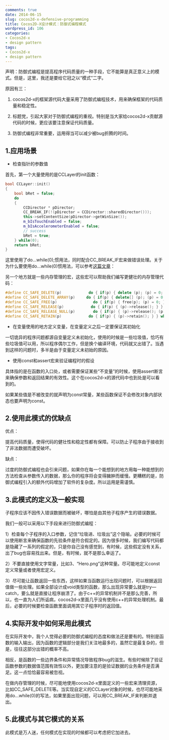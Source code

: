 ```yaml
---
comments: true
date: 2014-06-15
slug: cocos2d-x-defensive-programming
title: Cocos2D-X设计模式：防御式编程模式
wordpress_id: 106
categories:
- Cocos2d-x
- design pattern
tags:
- Cocos2d-x
- design pattern
---
```


<!-- toc -->
声明：防御式编程是提高程序代码质量的一种手段，它不能算是真正意义上的模式。但是，这里，我还是要给它冠之以“模式”二字。

原因有三：

  1. cocos2d-x的框架源代码大量采用了防御式编程技术，用来确保框架的代码质量和稳定性。

  2. 标题党，引起大家对于防御式编程的重视。特别是当大家给cocos2d-x贡献源代码的时候，更应该要注意保证代码质量。

  3. 防御式编程非常重要，运用得当可以减少被bug折腾的时间。

<!-- more -->

## 1.应用场景

- 检查指针的参数值

首先，第一个大量使用的是CCLayer的init函数：

```cpp
bool CCLayer::init()
{
    bool bRet = false;
    do
    {
        CCDirector * pDirector;
        CC_BREAK_IF(!(pDirector = CCDirector::sharedDirector()));
        this->setContentSize(pDirector->getWinSize());
        m_bIsTouchEnabled = false;
        m_bIsAccelerometerEnabled = false;
        // success
        bRet = true;
    } while(0);
    return bRet;
}
```

这里使用了do…while(0);惯用法，同时配合CC_BREAK_IF宏来做错误处理。关于为什么要使用do…while(0)惯用法，可以参考[这篇文章](http://www.cnblogs.com/baiyanhuang/archive/2009/09/16/1730736.html)：

另一个地方就是一些内存管理的宏，这些宏可以帮助我们编写更健壮的内存管理代码：

```cpp
#define CC_SAFE_DELETE(p)            do { if(p) { delete (p); (p) = 0; } } while(0)
#define CC_SAFE_DELETE_ARRAY(p)     do { if(p) { delete[] (p); (p) = 0; } } while(0)
#define CC_SAFE_FREE(p)                do { if(p) { free(p); (p) = 0; } } while(0)
#define CC_SAFE_RELEASE(p)            do { if(p) { (p)->release(); } } while(0)
#define CC_SAFE_RELEASE_NULL(p)        do { if(p) { (p)->release(); (p) = 0; } } while(0)
#define CC_SAFE_RETAIN(p)            do { if(p) { (p)->retain(); } } while(0)
```

- 在变量使用的地方定义变量，在变量定义之后一定要保证其初始化

一切诡异的程序问题都源自变量定义未初始化，使用的时候是一些垃圾值，恰巧有些垃圾值可以用，所以程序偶尔工作，但是换个编译环境，代码就又出错了。当遇到这样的问题时，多半是由于变量定义未初始的原因。

- 使用const和assert宏来验证编程时的假设

具体指的是在函数的入口处，或者需要保证某些“不变量”的时候，使用assert断言来确保参数和返回结果的有效性。这个在cocos2d-x的源代码中也到处是可以看到的。

如果某些值是不被改变的就声明为const常量，某些函数保证不会修改对象内部状态也要声明为const。

## 2.使用此模式的优缺点

优点：

提高代码质量，使得代码的健壮性和稳定性都有保障。可以防止子程序由于接收到了非法数据而遭受破坏。

缺点：

过度的防御式编程也会引来问题，如果你在每一个能想到的地方用每一种能想到的方法检查从参数传入的数据，那么你的程序将会变得臃肿而缓慢。更糟糕的是，防御式编程引入的额外代码增加了软件的复杂度。所以运用是需谨慎。

## 3.此模式的定义及一般实现

子程序应该不因传入错误数据而被破坏，哪怕是由其他子程序产生的错误数据。

我们一般可以采用以下手段来进行防御式编程：

1）检查每个子程序的入口参数，记住“垃圾进、垃圾出”这个隐喻。必要的时候可以使用断言来确保函数的先验条件是符合假定的。因为很多时候，我们编写代码都是隐藏了一系列的假定的，只是你自己没有感觉到，有时候，这些假定没有关系，出了bug也容易找出来。但是，有时候，就不是那么幸运了。

2）不要直接使用文字常量，比如3、“Hero.png”这种常量。尽可能地定义const定义常量或者使用宏定义。

3）尽可能让函数返回一些东西，这样如果当函数运行出现问题时，可以根据返回值做一些处理。如果全部设计成void类型的函数，那么出现异常要么就是try—catch，要么就是直接让程序崩溃了。由于c++的异常机制并不是那么完善，所以，也一直为人们所诟病，cocos2d-x里面几乎没有使用c++的异常处理机制。最后，必要的时候要检查函数里面调用其它子程序时的返回值。

## 4.实际开发中如何采用此模式

在实际开发中，我个人觉得必要的防御式编程的态度和做法还是要有的。特别是函数的输入输出，因为函数的逻辑部分是我们关注地最多的，虽然它是最复杂的，但是，往往这部分出错的概率不高。

相反，是函数的一些边界条件和异常情况导致程序bug的滋生。有些时候除了验证函数参数的数据值范围有效性以外，更加要注意的是验证数据的业务条件是否满足。这一点恰恰最容易被忽视。

在做内存管理的时候，尽可能地使用cocos2d-x里面定义的一些宏来清理资源，比如CC_SAFE_DELETE等。当实现自定义的CCLayer对象的时候，也尽可能地采用do…while(0)的写法，如果里面出现问题，可以用CC_BREAK_IF来判断并退出。

## 5.此模式与其它模式的关系

此模式是万人迷，任何模式在实现的时候都可以考虑把它加进去。
